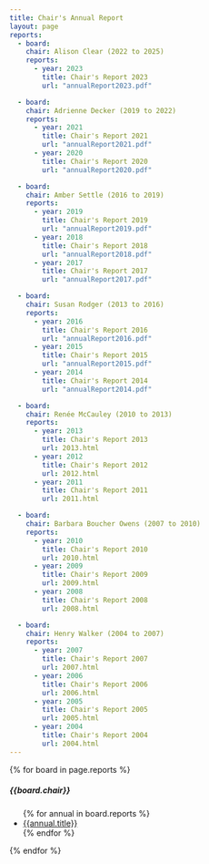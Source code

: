 ```yaml
---
title: Chair's Annual Report
layout: page
reports:
  - board:
    chair: Alison Clear (2022 to 2025)
    reports:
      - year: 2023
        title: Chair's Report 2023
        url: "annualReport2023.pdf"

  - board:
    chair: Adrienne Decker (2019 to 2022)
    reports:
      - year: 2021
        title: Chair's Report 2021
        url: "annualReport2021.pdf"
      - year: 2020
        title: Chair's Report 2020
        url: "annualReport2020.pdf"

  - board:
    chair: Amber Settle (2016 to 2019)
    reports:
      - year: 2019
        title: Chair's Report 2019
        url: "annualReport2019.pdf"
      - year: 2018
        title: Chair's Report 2018
        url: "annualReport2018.pdf"
      - year: 2017
        title: Chair's Report 2017
        url: "annualReport2017.pdf"

  - board:
    chair: Susan Rodger (2013 to 2016)
    reports:
      - year: 2016
        title: Chair's Report 2016
        url: "annualReport2016.pdf"
      - year: 2015
        title: Chair's Report 2015
        url: "annualReport2015.pdf"
      - year: 2014
        title: Chair's Report 2014
        url: "annualReport2014.pdf"

  - board:
    chair: Renée McCauley (2010 to 2013)
    reports:
      - year: 2013
        title: Chair's Report 2013
        url: 2013.html
      - year: 2012
        title: Chair's Report 2012
        url: 2012.html
      - year: 2011
        title: Chair's Report 2011
        url: 2011.html

  - board:
    chair: Barbara Boucher Owens (2007 to 2010)
    reports:
      - year: 2010
        title: Chair's Report 2010
        url: 2010.html
      - year: 2009
        title: Chair's Report 2009
        url: 2009.html
      - year: 2008
        title: Chair's Report 2008
        url: 2008.html

  - board:
    chair: Henry Walker (2004 to 2007)
    reports:
      - year: 2007
        title: Chair's Report 2007
        url: 2007.html
      - year: 2006
        title: Chair's Report 2006
        url: 2006.html
      - year: 2005
        title: Chair's Report 2005
        url: 2005.html
      - year: 2004
        title: Chair's Report 2004
        url: 2004.html
---
```


{% for board in page.reports %}
##### {{board.chair}}
<ul>{% for annual in board.reports %}<li><a href="chair/{{annual.url}}">{{annual.title}}</a></li>
{% endfor %}</ul>
{% endfor %}

